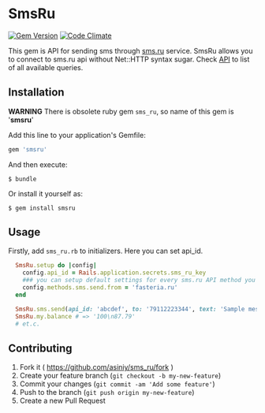 # SmsRu

[![Gem Version](https://badge.fury.io/rb/smsru.png)](http://badge.fury.io/rb/smsru)
[![Code Climate](https://codeclimate.com/github/asiniy/sms_ru/badges/gpa.svg)](https://codeclimate.com/github/asiniy/sms_ru)

This gem is API for sending sms through [sms.ru](http://sms.ru) service. SmsRu allows you to connect to sms.ru api without Net::HTTP syntax sugar. Check [API](http://sms.ru/?panel=api) to list of all available queries.

## Installation

**WARNING** There is obsolete ruby gem `sms_ru`, so name of this gem is '**smsru**'

Add this line to your application's Gemfile:

```ruby
gem 'smsru'
```

And then execute:

    $ bundle

Or install it yourself as:

    $ gem install smsru

## Usage

Firstly, add `sms_ru.rb` to initializers. Here you can set api_id.

``` ruby
  SmsRu.setup do |config|
    config.api_id = Rails.application.secrets.sms_ru_key
    ### you can setup default settings for every sms.ru API method you want
    config.methods.sms.send.from = 'fasteria.ru'
  end
```

``` ruby
  SmsRu.sms.send(api_id: 'abcdef', to: '79112223344', text: 'Sample message') # => '100\n000-00000'
  SmsRu.my.balance # => '100\n87.79'
  # et.c.
```

## Contributing

1. Fork it ( https://github.com/asiniy/sms_ru/fork )
2. Create your feature branch (`git checkout -b my-new-feature`)
3. Commit your changes (`git commit -am 'Add some feature'`)
4. Push to the branch (`git push origin my-new-feature`)
5. Create a new Pull Request

